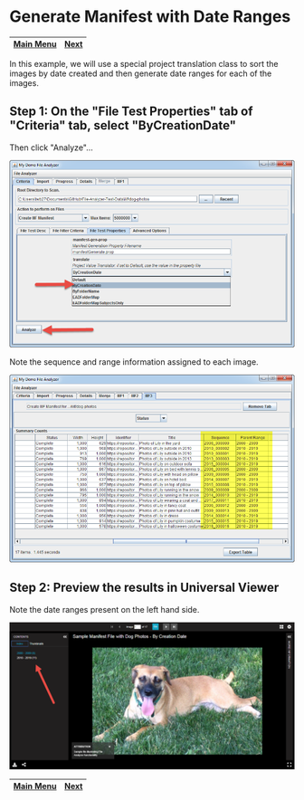 # Generate Manifest with Date Ranges

[Main Menu](README.md) | [Next](demo4.md) 
------------------------- | ------------------------- 

In this example, we will use a special project translation class to sort the images by date created and then generate date ranges for each of the images.

## Step 1: On the "File Test Properties" tab of "Criteria" tab, select "ByCreationDate"

Then click "Analyze"...

![Screenshot](tutorial-screenshots/fad3.png)

Note the sequence and range information assigned to each image.

![Screenshot](tutorial-screenshots/fad3a.png)

## Step 2: Preview the results in Universal Viewer

Note the date ranges present on the left hand side.

![Screenshot](tutorial-screenshots/uv3.png)


[Main Menu](README.md) | [Next](demo4.md) 
------------------------- | ------------------------- 
